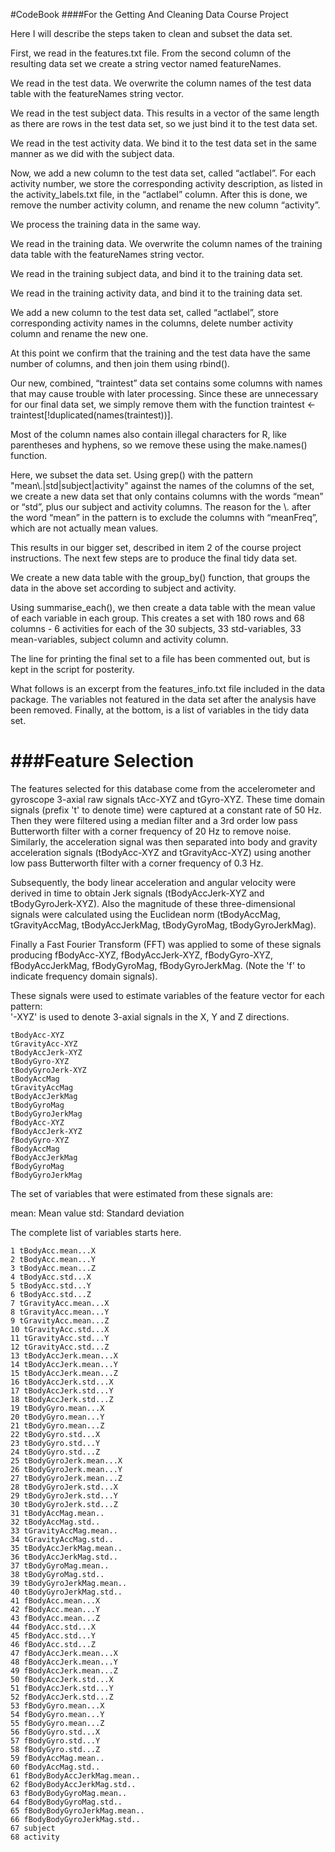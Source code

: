 #CodeBook
####For the Getting And Cleaning Data Course Project

Here I will describe the steps taken to clean and subset the data set.

First, we read in the features.txt file. From the second column of the resulting data set we create a string vector named featureNames.

We read in the test data. We overwrite the column names of the test data table with the featureNames string vector.

We read in the test subject data. This results in a vector of the same length as there are rows in the test data set, so we just bind it to the test data set.

We read in the test activity data. We bind it to the test data set in the same manner as we did with the subject data.

Now, we add a new column to the test data set, called “actlabel”. For each activity number, we store the corresponding activity description, as listed in the activity_labels.txt file, in the “actlabel” column. After this is done, we remove the number activity column, and rename the new column “activity”.

We process the training data in the same way.

We read in the training data. We overwrite the column names of the training data table with the featureNames string vector.

We read in the training subject data, and bind it to the training data set.

We read in the training activity data, and bind it to the training data set.

We add a new column to the test data set, called “actlabel”, store corresponding activity names in the columns, delete number activity column and rename the new one.

At this point we confirm that the training and the test data have the same number of columns, and then join them using rbind().

Our new, combined, “traintest” data set contains some columns with names that may cause trouble with later processing. Since these are unnecessary for our final data set, we simply remove them with the function traintest <- traintest[!duplicated(names(traintest))].

Most of the column names also contain illegal characters for R, like parentheses and hyphens, so we remove these using the make.names() function.

Here, we subset the data set. Using grep() with the pattern "mean\\.|std|subject|activity"  against the names of the columns of the set, we create a new data set that only contains columns with the words “mean” or “std”, plus our subject and activity columns. The reason for the \\. after the word “mean” in the pattern is to exclude the columns with “meanFreq”, which are not actually mean values.

This results in our bigger set, described in item 2 of the course project instructions. The next few steps are to produce the final tidy data set.

We create a new data table with the group_by() function, that groups the data in the above set according to subject and activity.

Using summarise_each(), we then create a data table with the mean value of each variable in each group. This creates a set with 180 rows and 68 columns - 6 activities for each of the 30 subjects, 33 std-variables, 33 mean-variables, subject column and activity column.

The line for printing the final set to a file has been commented out, but is kept in the script for posterity.


What follows is an excerpt from the features_info.txt file included in the data package. The variables not featured in the data set after the analysis have been removed. Finally, at the bottom, is a list of variables in the tidy data set.


###Feature Selection 
=================

The features selected for this database come from the accelerometer and gyroscope 3-axial raw signals tAcc-XYZ and tGyro-XYZ. These time domain signals (prefix 't' to denote time) were captured at a constant rate of 50 Hz. Then they were filtered using a median filter and a 3rd order low pass Butterworth filter with a corner frequency of 20 Hz to remove noise. Similarly, the acceleration signal was then separated into body and gravity acceleration signals (tBodyAcc-XYZ and tGravityAcc-XYZ) using another low pass Butterworth filter with a corner frequency of 0.3 Hz. 

Subsequently, the body linear acceleration and angular velocity were derived in time to obtain Jerk signals (tBodyAccJerk-XYZ and tBodyGyroJerk-XYZ). Also the magnitude of these three-dimensional signals were calculated using the Euclidean norm (tBodyAccMag, tGravityAccMag, tBodyAccJerkMag, tBodyGyroMag, tBodyGyroJerkMag). 

Finally a Fast Fourier Transform (FFT) was applied to some of these signals producing fBodyAcc-XYZ, fBodyAccJerk-XYZ, fBodyGyro-XYZ, fBodyAccJerkMag, fBodyGyroMag, fBodyGyroJerkMag. (Note the 'f' to indicate frequency domain signals). 

These signals were used to estimate variables of the feature vector for each pattern:  
'-XYZ' is used to denote 3-axial signals in the X, Y and Z directions.

```
tBodyAcc-XYZ
tGravityAcc-XYZ
tBodyAccJerk-XYZ
tBodyGyro-XYZ
tBodyGyroJerk-XYZ
tBodyAccMag
tGravityAccMag
tBodyAccJerkMag
tBodyGyroMag
tBodyGyroJerkMag
fBodyAcc-XYZ
fBodyAccJerk-XYZ
fBodyGyro-XYZ
fBodyAccMag
fBodyAccJerkMag
fBodyGyroMag
fBodyGyroJerkMag
```

The set of variables that were estimated from these signals are: 

mean: Mean value
std: Standard deviation

The complete list of variables starts here.

```
1 tBodyAcc.mean...X
2 tBodyAcc.mean...Y
3 tBodyAcc.mean...Z
4 tBodyAcc.std...X
5 tBodyAcc.std...Y
6 tBodyAcc.std...Z
7 tGravityAcc.mean...X
8 tGravityAcc.mean...Y
9 tGravityAcc.mean...Z
10 tGravityAcc.std...X
11 tGravityAcc.std...Y
12 tGravityAcc.std...Z
13 tBodyAccJerk.mean...X
14 tBodyAccJerk.mean...Y
15 tBodyAccJerk.mean...Z
16 tBodyAccJerk.std...X
17 tBodyAccJerk.std...Y
18 tBodyAccJerk.std...Z
19 tBodyGyro.mean...X
20 tBodyGyro.mean...Y
21 tBodyGyro.mean...Z
22 tBodyGyro.std...X
23 tBodyGyro.std...Y
24 tBodyGyro.std...Z
25 tBodyGyroJerk.mean...X
26 tBodyGyroJerk.mean...Y
27 tBodyGyroJerk.mean...Z
28 tBodyGyroJerk.std...X
29 tBodyGyroJerk.std...Y
30 tBodyGyroJerk.std...Z
31 tBodyAccMag.mean..
32 tBodyAccMag.std..
33 tGravityAccMag.mean..
34 tGravityAccMag.std..
35 tBodyAccJerkMag.mean..
36 tBodyAccJerkMag.std..
37 tBodyGyroMag.mean..
38 tBodyGyroMag.std..
39 tBodyGyroJerkMag.mean..
40 tBodyGyroJerkMag.std..
41 fBodyAcc.mean...X
42 fBodyAcc.mean...Y
43 fBodyAcc.mean...Z
44 fBodyAcc.std...X
45 fBodyAcc.std...Y
46 fBodyAcc.std...Z
47 fBodyAccJerk.mean...X
48 fBodyAccJerk.mean...Y
49 fBodyAccJerk.mean...Z
50 fBodyAccJerk.std...X
51 fBodyAccJerk.std...Y
52 fBodyAccJerk.std...Z
53 fBodyGyro.mean...X
54 fBodyGyro.mean...Y
55 fBodyGyro.mean...Z
56 fBodyGyro.std...X
57 fBodyGyro.std...Y
58 fBodyGyro.std...Z
59 fBodyAccMag.mean..
60 fBodyAccMag.std..
61 fBodyBodyAccJerkMag.mean..
62 fBodyBodyAccJerkMag.std..
63 fBodyBodyGyroMag.mean..
64 fBodyBodyGyroMag.std..
65 fBodyBodyGyroJerkMag.mean..
66 fBodyBodyGyroJerkMag.std..
67 subject
68 activity
```
